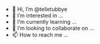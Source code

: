 - 👋 Hi, I’m @telletubbye
- 👀 I’m interested in ...
- 🌱 I’m currently learning ...
- 💞️ I’m looking to collaborate on ...
- 📫 How to reach me ...

<!---
telletubbye/telletubbye is a ✨ special ✨ repository because its `README.md` (this file) appears on your GitHub profile.
You can click the Preview link to take a look at your changes.
--->
